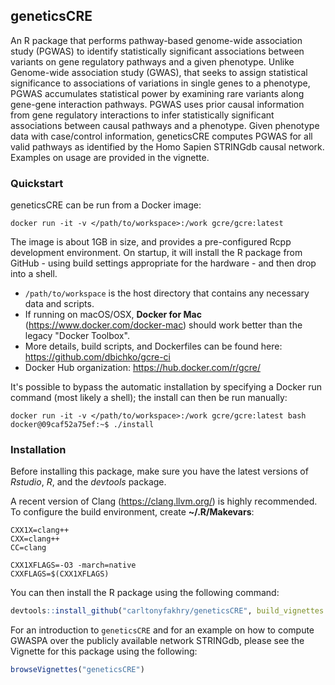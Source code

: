 ## geneticsCRE
An R package that performs pathway-based genome-wide association study (PGWAS) to identify statistically significant associations between variants on gene regulatory pathways and a given phenotype. Unlike Genome-wide association study (GWAS), that seeks to assign statistical significance to associations of variations in single genes to a phenotype, PGWAS accumulates statistical power by examining rare variants along gene-gene interaction pathways. PGWAS uses prior causal information from gene regulatory interactions to infer statistically significant associations between causal pathways and a phenotype. Given phenotype data with case/control information, geneticsCRE computes PGWAS for all valid pathways as identified by the Homo Sapien STRINGdb causal network. Examples on usage are provided in the vignette.

### Quickstart

geneticsCRE can be run from a Docker image:

    docker run -it -v </path/to/workspace>:/work gcre/gcre:latest

The image is about 1GB in size, and provides a pre-configured Rcpp development environment. On startup, it will install the R package from GitHub - using build settings appropriate for the hardware - and then drop into a shell.

* `/path/to/workspace` is the host directory that contains any necessary data and scripts.
* If running on macOS/OSX, **Docker for Mac** (https://www.docker.com/docker-mac) should work better than the legacy "Docker Toolbox".
* More details, build scripts, and Dockerfiles can be found here: https://github.com/dbichko/gcre-ci
* Docker Hub organization: https://hub.docker.com/r/gcre/

It's possible to bypass the automatic installation by specifying a Docker run command (most likely a shell); the install can then be run manually:

```
docker run -it -v </path/to/workspace>:/work gcre/gcre:latest bash
docker@09caf52a75ef:~$ ./install
```

### Installation
Before installing this package, make sure you have the latest versions of *Rstudio*, *R*, and the *devtools* package.

A recent version of Clang (https://clang.llvm.org/) is highly recommended. To configure the build environment, create **~/.R/Makevars**:
```properties
CXX1X=clang++
CXX=clang++
CC=clang

CXX1XFLAGS=-O3 -march=native
CXXFLAGS=$(CXX1XFLAGS)
```

You can then install the R package using the following command:
```r
devtools::install_github("carltonyfakhry/geneticsCRE", build_vignettes = TRUE, local = FALSE)
```

For an introduction to `geneticsCRE` and for an example on how to compute GWASPA over the publicly available network STRINGdb, please see the Vignette for this package using the following:

```r
browseVignettes("geneticsCRE")
```
